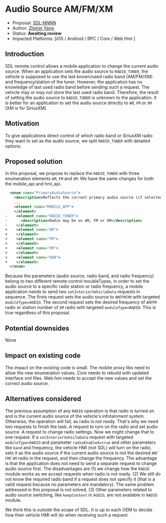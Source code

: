 # Audio Source AM/FM/XM

* Proposal: [SDL-NNNN](NNNN-audio-source-am-fm-xm.md)
* Author: [Zhimin Yang](https://github.com/smartdevicelink/yang1070)
* Status: **Awaiting review**
* Impacted Platforms: [iOS / Android / RPC / Core / Web Hmi ]

## Introduction

SDL remote control allows a mobile application to change the current audio source. When an application sets the audio source to `RADIO_TUNER`, the vehicle is supposed to use the last known/used radio band (AM/FM/XM) and frequency/station of the tuner. However, the application has no knowledge of last used radio band before sending such a request. The vehicle may or may not store the last used radio band. Therefore, the result of setting the audio source to `RADIO_TUNER` is unknown to the application. It is better for an application to set the audio source directly to `AM`, `FM` or `XM` (XM is for SiriusXM).

## Motivation
To give applications direct control of which radio band or SiriusXM radio they want to set as the audio source, we split `RADIO_TUNER` with detailed options.


## Proposed solution

In this proposal, we propose to replace the `RADIO_TUNER` with three enumeration elements `AM`, `FM` and `XM`.
We have the same changes for both the mobile_api and hmi_api.

```xml
  <enum name="PrimaryAudioSource">
    <description>Reflects the current primary audio source (if selected).</description>
    ...
    <element name="MOBILE_APP">
    </element>
-    <element name="RADIO_TUNER">
-      <description>Radio may be on AM, FM or XM</description>
-    </element>
+    <element name="AM">
+    </element>
+    <element name="FM">
+    </element>
+    <element name="XM">
+    </element>
+    <element name="DAB">
+    </element>
  </enum>
```

Because the parameters (audio source, radio band, and radio frequency) belong to two different remote control moubleTypes, in order to set the audio source to a specific radio station or radio frequency, a mobile application needs to send two `setInteriorVehicleData` requests in sequence. The firsts request sets the audio source to `AM`/`FM`/`XM` with targeted `moduleType=AUDIO`. The second request sets the desired frequency of `AM`/`FM` radio or station number of `XM` radio with targeted `moduleType=RADIO`. This is true regardless of this proposal.


## Potential downsides

None

## Impact on existing code

The impact on the existing code is small. The mobile proxy libs need to allow the new enumeration values. Core needs to rebuild with updated interface xml files. Web hmi needs to accept the new values and set the correct audio source.


## Alternatives considered
The previous assumption of any `RADIO` operation is that radio is turned on and is the current audio source of the vehicle's infotainment system. Otherwise, the operation will fail, as radio is not ready. That's why we need two requests to finish the task. A request to turn on the radio and set audio source. A request to change radio settings. Now we might change that to one request. If a `setInteriorVehicleData` request with targeted `moduleType=RADIO` and parameter `radioEnabled=true` and other parameters like `band` and frequency, the vehicle HMI (not SDL) will turn on the radio, sets it as the audio source if the current audio source is not the desired `AM`/ `FM`/ `XM` radio in the request, and then change the frequency. The advantage is that the application does not need to send a separate request to change audio source first. The disadvantages are (1) we change how the `RADIO` module works as we accept requests when radio is not ready. (2) We still do not know the required radio band if a request does not specify it (that is a valid request because no parameters are mandatory). The same problem addressed in this proposal is not solved. (3) Other parameters related to audio source switching, like `keepContext` in `AUDIO`, are not available in `RADIO` module. 

We think this is outside the scope of SDL. It is up to each OEM to decide how their vehicle HMI will do when receiving such a request.

